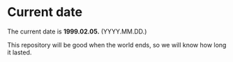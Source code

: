 # Current date

The current date is **1999.02.05.** (YYYY.MM.DD.)

This repository will be good when the world ends, so we will know how long it lasted.